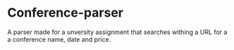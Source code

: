 # Conference-parser

A parser made for a unversity assignment that searches withing a URL for a a conference name, date and price. 
